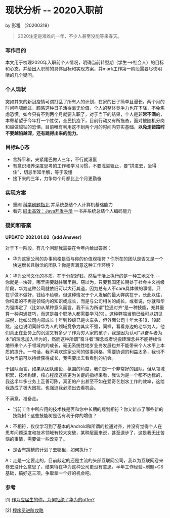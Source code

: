 # 现状分析 -- 2020入职前

by 彭程 （20200319）

> 2020注定是艰难的一年，不少人甚至没能等来春天。

### 写作目的

本文用于梳理2020年入职前个人情况，明确当前转型期（学生-->社会人）的目标和心态，并给出入职前的具体目标和实现方案，并mark工作第一阶段需要尽快明晰的几个疑问。

### 个人现状

突如其来的新冠疫情可谓打乱了所有人的计划，在家的日子简单且漫长。两个月的时间呼啸而过，颇感这种日子活得毫无价值，个人的整体竞争力也在下降，不免焦虑恐慌。如今只有不到两个月就要入职了，对于当下的结果，个人是**非常不满**的，本寄希望于今年打一个胜仗，全民抗疫下，目前行动又有所拖沓，面对被随机分岗和越做越钻的恐惧，目前唯有利用这不到两个月的时间内夯实基础，**以免走错路时不要越陷越深，还有跳得出来的能力**。

### 目标&心态

* 言辞平和，夹紧尾巴做人三年，不行就滚蛋
* 有意识培养深度思考的工作和学习习惯，不要浅尝辄止，要“拱进去，坐得住”，切忌半知半解，等于没懂
* 接下来的三年，力争每个月都比上个月更勤奋

### 实现方案

* 重刷 [科学刷题指北](科学刷题指北.md) 并系统总结个人计算机基础能力
* 看完 [码出高效：Java开发手册](https://book.douban.com/subject/30333948/) 一书并系统总结个人编码能力

### 疑问和答案

**UPDATE: 2021.01.02（add Answer）** 

对于下一阶段，有几个问题我需要在今年内给出答案：

* 华为这家公司的办事风格是否与你的价值观相符？你所在的团队是否又是一个快速增长且融洽的团队？你是否满意这种工作环境？

A：华为公司文化的本质，在于分配好钱，然后干活上执行的是一种工地文化 -- 你就是一块砖，哪里需要就往哪里搬。窃以为，只要我国还长期处于社会主义初级阶段，华为这种公司就依旧可以大行其道，因为总有人不care具体做的事情，只在乎做不做好，钱给不给够。但这种情况于个人发展的最大弊病在于，长此以往，你积累的不再是领域内的知识或成长，而是与公司相关的成长，或者说，你就和华为强绑定了（比如从某种意义而言，我不认为所谓”拉通对齐“是一种技能，充其量算一种沟通技巧，而这是每个职场人都需要学习的）。这种弊端当前已经可以初见端倪，比如公司内部成长十年到19级已是火车头，但外面公司十年大多18，19起跳，这也说明同龄华为人的领域竞争力其实不强，同样，看看身边的老华为人，他们真正在业务上的沉淀又有多少？作为穷人家的孩子，我是因为认可”以奋斗者为本“的理念加入华为的，然而这种所谓”奋斗者“理念或者说搬砖理念并不能持续性地带来个人于领域内的成长，毫无系统性地岁业务发展也并不能带来个人水平上本质的提升。一句话，我不喜欢这家公司的做事风格，需要协调的利益太多，我也不认为当前可以持续获得成长，我需要出去看看别的机会。

于团队而言，如果从团队建设，氛围的角度，我们是一个非常好的团队，但从领域积累，技术构建，核心程度这些更为关键的指标来看，我认为是一个都不达标的，我这半年多业务上乏善可陈，真正的产出甚至不如在爱奇艺划水工作的效率，这给我造成了极大困扰，也强迫我必须出去看机会。

不满意，准备走。

* 当前工作中所应用的技术栈是否和你中长期的规划相符？你又新点了哪些新的技能树？这些技能树是否有利于你的增值？

A：不相符，仅仅学习到了基本的Android和所谓的拉通对齐，并没有觉得个人在思考问题深度和技术领域有较大突破，某种层面来说，甚至退步了，这是我无比苦恼的事情，需要做一些改变了。

* 是否有跳槽的计划？去哪里，如何执行？

A：走是一定要走的，目前敲定的还是主流的头部互联网公司，我以为互联网卷来卷去没什么意思了，结果待在华为这种公司更没有意思。半年工作经验+刷题+CS基础，搞好这三项，争取拿一个好的机会吧。

### 参考

[1] [作为应届生的你，为何拒绝了华为的offer?](https://www.zhihu.com/question/358495961)

[2] [程序员进阶攻略](https://time.geekbang.org/column/intro/111)

